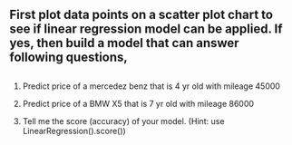  ## First plot data points on a scatter plot chart to see if linear regression model can be applied. If yes, then build a model that can answer following questions,


##



1.  Predict price of a mercedez benz that is 4 yr old with mileage 45000

2.  Predict price of a BMW X5 that is 7 yr old with mileage 86000

3.  Tell me the score (accuracy) of your model. (Hint: use LinearRegression().score())